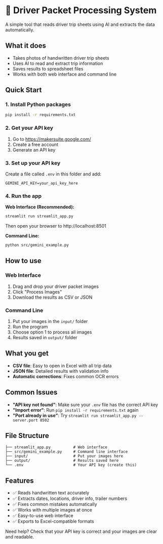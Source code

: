 # 🚛 Driver Packet Processing System

A simple tool that reads driver trip sheets using AI and extracts the data automatically.

## What it does
- Takes photos of handwritten driver trip sheets
- Uses AI to read and extract trip information
- Saves results to spreadsheet files
- Works with both web interface and command line

## Quick Start

### 1. Install Python packages
```bash
pip install -r requirements.txt
```

### 2. Get your API key
1. Go to https://makersuite.google.com/
2. Create a free account
3. Generate an API key

### 3. Set up your API key
Create a file called `.env` in this folder and add:
```
GEMINI_API_KEY=your_api_key_here
```

### 4. Run the app
**Web Interface (Recommended):**
```bash
streamlit run streamlit_app.py
```
Then open your browser to http://localhost:8501

**Command Line:**
```bash
python src/gemini_example.py
```

## How to use

### Web Interface
1. Drag and drop your driver packet images
2. Click "Process Images"
3. Download the results as CSV or JSON

### Command Line
1. Put your images in the `input/` folder
2. Run the program
3. Choose option 1 to process all images
4. Results saved in `output/` folder

## What you get
- **CSV file**: Easy to open in Excel with all trip data
- **JSON file**: Detailed results with validation info
- **Automatic corrections**: Fixes common OCR errors

## Common Issues
- **"API key not found"**: Make sure your `.env` file has the correct API key
- **"Import error"**: Run `pip install -r requirements.txt` again
- **"Port already in use"**: Try `streamlit run streamlit_app.py --server.port 8502`

## File Structure
```
├── streamlit_app.py          # Web interface
├── src/gemini_example.py     # Command line interface
├── input/                    # Put your images here
├── output/                   # Results saved here
└── .env                      # Your API key (create this)
```

## Features
- ✅ Reads handwritten text accurately
- ✅ Extracts dates, locations, driver info, trailer numbers
- ✅ Fixes common mistakes automatically
- ✅ Works with multiple images at once
- ✅ Easy-to-use web interface
- ✅ Exports to Excel-compatible formats

Need help? Check that your API key is correct and your images are clear and readable.
